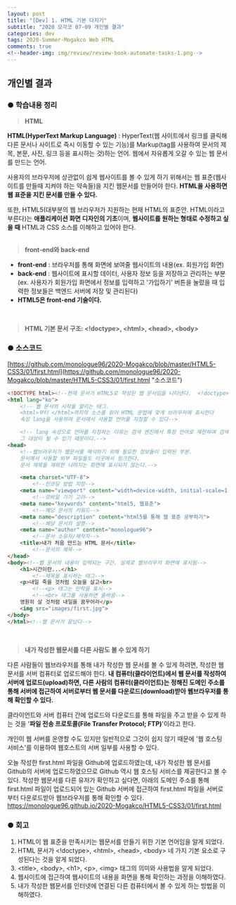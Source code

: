 ```yaml
---  
layout: post  
title: "[Dev] 1. HTML 기본 다지기"  
subtitle: "2020 모각코 07-09 개인별 결과"  
categories: dev  
tags: 2020-Summer-Mogakco Web HTML  
comments: true  
<!--header-img: img/review/review-book-automate-tasks-1.png-->
---
```


## 개인별 결과
### ● 학습내용 정리
>**HTML**

**HTML(HyperText Markup Language)** : HyperText(웹 사이트에서 링크를 클릭해 다른 문서나 사이트로 즉시 이동할 수 있는 기능)를 Markup(tag를 사용하여 문서의  제목, 본문, 사진, 링크 등을 표시하는 것)하는 언어. 웹에서 자유롭게 오갈 수 있는 웹 문서를 만드는 언어.

사용자의 브라우저에 상관없이 쉽게 웹사이트를 볼 수 있게 하기 위해서는 웹 표준(웹사이트를 만들때 지켜야 하는 약속들)을 지킨 웹문서를 만들어야 한다. **HTML을 사용하면 웹 표준을 지킨 문서를 만들 수 있다.**

또한, HTML5(대부분의 웹 브라우저가 지원하는 현재 HTML의 표준안. HTML이라고 부른다)는 **애플리케이션 화면 디자인의 기초**이며, **웹사이트를 원하는 형태로 수정하고 싶을 때** HTML과 CSS 소스를 이해하고 있어야 한다.  
<br>

>**front-end와 back-end**

- **front-end** : 브라우저를 통해 화면에 보여줄 웹사이트의 내용(ex. 회원가입 화면)
- **back-end** : 웹사이트에 표시할 데이터, 사용자 정보 등을 저장하고 관리하는 부분(ex. 사용자가 회원가입 화면에서 정보를 입력하고 '가입하기' 버튼을 눌렀을 때 입력한 정보들은 백엔드 서버에 저장 및 관리된다)
- **HTML5은 front-end 기술이다.**  
<br>  

>**HTML 기본 문서 구조: &lt;!doctype&gt;, &lt;html&gt;, &lt;head&gt;, &lt;body&gt;**


### ● 소스코드  
[https://github.com/monologue96/2020-Mogakco/blob/master/HTML5-CSS3/01/first.html](https://github.com/monologue96/2020-Mogakco/blob/master/HTML5-CSS3/01/first.html "소스코드")  
```HTML
<!DOCTYPE html><!--현재 문서가 HTML5로 작성된 웹 문서임을 나타낸다.  <!doctype>은 태그는 아니다-->
<html lang="ko">
    <!-- 웹 문서의 시작을 알리는 태그.
    <html>부터 </html>까지의 소스를 읽어 HTML 문법에 맞게 브라우저에 표시한다
    속성 lang을 사용하여 문서에서 사용할 언어를 지정할 수 있다-->

    <!-- lang 속성으로 언어를 지정하는 이유는 검색 엔진에서 특정 언어로 제한하여 검색할 때
    그 대상이 될 수 있기 때문이다.-->
<head>
    <!--웹브라우저가 웹문서를 해석하기 위해 필요한 정보들이 입력된 부분.
    문서에서 사용할 외부 파일들도 이곳에서 링크한다.
    문서 제목을 제외한 나머지는 화면에 표시되지 않는다.-->

    <meta charset="UTF-8">
        <!--인코딩 방법 지정-->
    <meta name="viewport" content="width=device-width, initial-scale=1.0">
        <!--모바일 기기 고려-->
    <meta name="keywords" content="html5, 웹표준">
        <!--해당 문서의 키워드-->
    <meta name="description" content="html5를 통해 웹 표준 공부하기">
        <!--해당 문서의 설명-->
    <meta name="author" content="monologue96">
        <!--문서 소유자/제작자-->
    <title>내가 처음 만드는 HTML 문서</title>
        <!--문서의 제목-->
</head>
<body><!--웹 문서의 내용이 입력되는 구간. 실제로 웹브라우저 화면에 표시됨-->
    <h1>시간이란...</h1>
        <!--제목을 표시하는 태그-->
    <p>내일 죽을 것처럼 오늘을 살고<br>
        <!--<p> 태그는 단락을 표시-->
        <!--<br> 태그를 사용하면 줄바꿈-->
    영원히 살 것처럼 내일을 꿈꾸어라</p>
    <img src="images/first.jpg">
</body>
</html><!--웹 문서가 끝났다-->
```
<br>  

>**내가 작성한 웹문서를 다른 사람도 볼 수 있게 하기**  

다른 사람들이 웹브라우저를 통해 내가 작성한 웹 문서를 볼 수 있게 하려면, 작성한 웹 문서를 서버 컴퓨터로 업로드해야 한다. **내 컴퓨터(클라이언트)에서 웹 문서를 작성하여 서버에 업로드(upload)하면, 다른 사람의 컴퓨터(클라이언트)는 정해진 도메인 주소를 통해 서버에 접근하여 서버로부터 웹 문서를 다운로드(download)받아 웹브라우저를 통해 확인할 수 있다.**

클라이언트와 서버 컴퓨터 간에 업로드와 다운로드를 통해 파일을 주고 받을 수 있게 하는 것을 '**파일 전송 프로토콜(File Transfer Protocol; FTP)**'이라고 한다.

개인이 웹 서버를 운영할 수도 있지만 일반적으로 그것이 쉽지 않기 때문에 '웹 호스팅 서비스'를 이용하여 웹호스트의 서버 일부를 사용할 수 있다.

오늘 작성한 first.html 파일을 Github에 업로드하였는데, 내가 작성한 웹 문서를 Github의 서버에 업로드하였으므로 Github 역시 웹 호스팅 서비스를 제공한다고 볼 수 있다. 작성한 웹문서를 다른 유저가 확인하고 싶다면, 아래의 도메인 주소를 통해 first.html 파일이 업로드되어 있는 Github 서버에 접근하여 first.html 파일을 서버로부터 다운로드받아 웹브라우저를 통해 확인할 수 있다.
https://monologue96.github.io/2020-Mogakco/HTML5-CSS3/01/first.html
<br>

### ● 회고  
1. HTML이 웹 표준을 만족시키는 웹문서를 만들기 위한 기본 언어임을 알게 되었다.
2. HTML 문서가 &lt;!doctype&gt;, &lt;html&gt;, &lt;head&gt;, &lt;body&gt; 네 가지 기본 요소로 구성된다는 것을 알게 되었다.
3. &lt;title&gt;, &lt;body&gt;, &lt;h1&gt;, &lt;p&gt;, &lt;img&gt; 태그의 의미와 사용법을 알게 되었다.
4. 웹사이트에 접근하여 웹사이트의 내용을 화면을 통해 확인하는 과정을 이해하였다.
5. 내가 작성한 웹문서를 인터넷에 연결된 다른 컴퓨터에서 볼 수 있게 하는 방법을 이해하였다.
